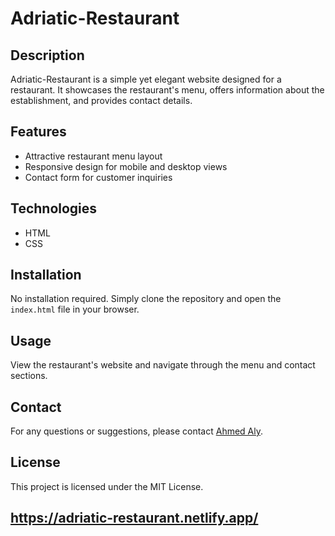 # Adriatic-Restaurant

## Description
Adriatic-Restaurant is a simple yet elegant website designed for a restaurant. It showcases the restaurant's menu, offers information about the establishment, and provides contact details.

## Features
- Attractive restaurant menu layout
- Responsive design for mobile and desktop views
- Contact form for customer inquiries

## Technologies
- HTML
- CSS

## Installation
No installation required. Simply clone the repository and open the `index.html` file in your browser.

## Usage
View the restaurant's website and navigate through the menu and contact sections.

## Contact
For any questions or suggestions, please contact [Ahmed Aly](mailto:ahmedelkarra@gmail.com).

## License
This project is licensed under the MIT License.


## https://adriatic-restaurant.netlify.app/
